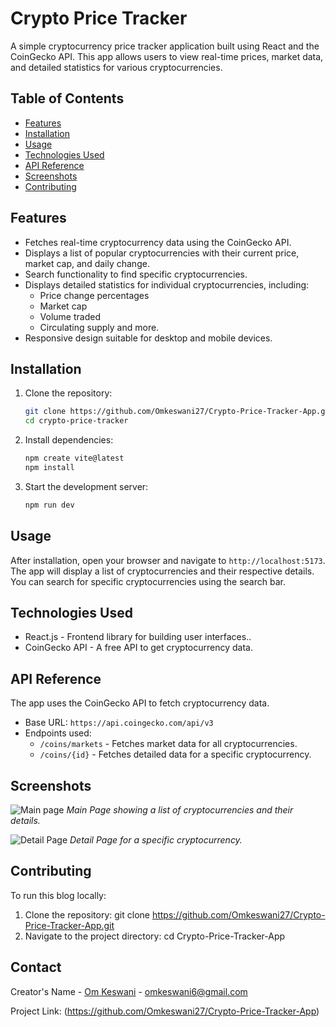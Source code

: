 # Crypto Price Tracker

A simple cryptocurrency price tracker application built using React and the CoinGecko API. This app allows users to view real-time prices, market data, and detailed statistics for various cryptocurrencies.

## Table of Contents

- [Features](#features)
- [Installation](#installation)
- [Usage](#usage)
- [Technologies Used](#technologies-used)
- [API Reference](#api-reference)
- [Screenshots](#screenshots)
- [Contributing](#contributing)

## Features

- Fetches real-time cryptocurrency data using the CoinGecko API.
- Displays a list of popular cryptocurrencies with their current price, market cap, and daily change.
- Search functionality to find specific cryptocurrencies.
- Displays detailed statistics for individual cryptocurrencies, including:
  - Price change percentages
  - Market cap
  - Volume traded
  - Circulating supply and more.
- Responsive design suitable for desktop and mobile devices.

## Installation

1. Clone the repository:

   ```bash
   git clone https://github.com/Omkeswani27/Crypto-Price-Tracker-App.git
   cd crypto-price-tracker

2. Install dependencies:

   ```bash
   npm create vite@latest
   npm install
   
3. Start the development server:

   ```bash
   npm run dev
## Usage

After installation, open your browser and navigate to `http://localhost:5173`. The app will display a list of cryptocurrencies and their respective details. You can search for specific cryptocurrencies using the search bar.

## Technologies Used

- React.js - Frontend library for building user interfaces..
- CoinGecko API - A free API to get cryptocurrency data.

## API Reference

The app uses the CoinGecko API to fetch cryptocurrency data.

- Base URL: `https://api.coingecko.com/api/v3`
- Endpoints used:
  - `/coins/markets` - Fetches market data for all cryptocurrencies.
  - `/coins/{id}` - Fetches detailed data for a specific cryptocurrency.

## Screenshots

![Main page](https://github.com/user-attachments/assets/cffbc7a3-2eb7-42f8-bcf4-797ac3d31356)
*Main Page showing a list of cryptocurrencies and their details.*

![Detail Page](https://github.com/user-attachments/assets/1cf3806b-8aec-4503-888e-0265bcd6f643)
*Detail Page for a specific cryptocurrency.*

## Contributing

To run this blog locally:

1. Clone the repository:
   git clone https://github.com/Omkeswani27/Crypto-Price-Tracker-App.git
2. Navigate to the project directory:
   cd Crypto-Price-Tracker-App
   
## Contact

Creator's Name - [Om Keswani](https://www.linkedin.com/in/om-keswani-4995262a5/?originalSubdomain=in) - omkeswani6@gmail.com

Project Link: (https://github.com/Omkeswani27/Crypto-Price-Tracker-App)
